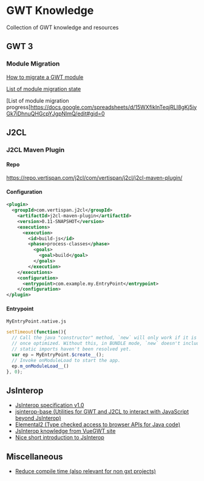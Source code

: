 # GWT Knowledge
Collection of GWT knowledge and resources


## GWT 3

### Module Migration

[How to migrate a GWT module](https://github.com/Vertispan/some-gwt-module)

[List of module migration state](https://docs.google.com/spreadsheets/d/1b1D9fEqRh5lZ8cqMJtYoc_25rfTRvsuJkTtS2vjgi3o/edit#gid=0)

[List of module migration progress]https://docs.google.com/spreadsheets/d/15WXfiklnTeqjRLI8gKj5iyGk7iDhnuQHGcpYJgpNlmQ/edit#gid=0

## J2CL

### J2CL Maven Plugin

#### Repo
https://repo.vertispan.com/j2cl/com/vertispan/j2cl/j2cl-maven-plugin/

#### Configuration
```xml
<plugin>
  <groupId>com.vertispan.j2cl</groupId>
    <artifactId>j2cl-maven-plugin</artifactId>
    <version>0.11-SNAPSHOT</version>
    <executions>
      <execution>
        <id>build-js</id>
        <phase>process-classes</phase>
          <goals>
            <goal>build</goal>
          </goals>
        </execution>
    </executions>
    <configuration>
      <entrypoint>com.example.my.EntryPoint</entrypoint>
    </configuration>
</plugin>
```

#### Entrypoint

```MyEntryPoint.native.js```
```javascript
setTimeout(function(){
  // Call the java "constructor" method, `new` will only work if it is a @JsType, or maybe
  // once optimized. Without this, in BUNDLE mode, `new` doesn't include the clinit, so
  // static imports haven't been resolved yet.
  var ep = MyEntryPoint.$create__();
  // Invoke onModuleLoad to start the app.
  ep.m_onModuleLoad__()
}, 0);
```

## JsInterop

* [JsInterop specification v1.0](https://docs.google.com/document/d/10fmlEYIHcyead_4R1S5wKGs1t2I7Fnp_PaNaa7XTEk0/edit#heading=h.o7amqk9edhb9)
* [jsinterop-base (Utilities for GWT and J2CL to interact with JavaScript beyond JsInterop)](https://github.com/google/jsinterop-base)
* [Elemental2 (Type checked access to browser APIs for Java code)](https://github.com/google/elemental2)
* [JsInterop knowledge from VueGWT site](https://vuegwt.github.io/vue-gwt/guide/gwt-integration/js-interop.html)
* [Nice short introduction to JsInterop](http://www.luigibifulco.it/blog/en/blog/gwt-2-8-0-jsinterop)

## Miscellaneous
* [Reduce compile time (also relevant for non gxt projects)](https://www.sencha.com/blog/how-to-reduce-compilation-time-for-your-gxt-projects/)
